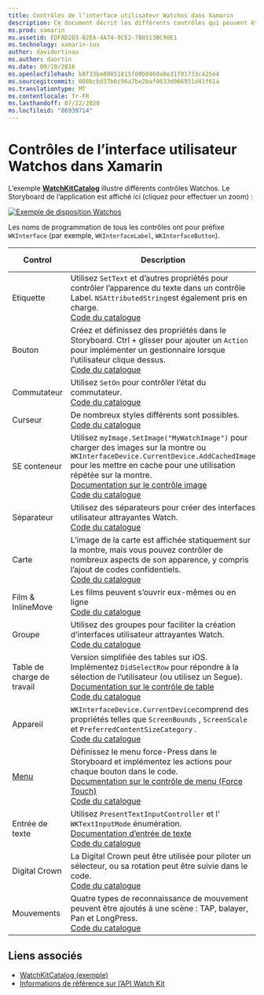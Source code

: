 ```yaml
---
title: Contrôles de l’interface utilisateur Watchos dans Xamarin
description: Ce document décrit les différents contrôles qui peuvent être utilisés dans les interfaces utilisateur espionneos. Il fournit une description des étiquettes, boutons, commutateurs, curseurs, images, séparateurs, cartes, etc.
ms.prod: xamarin
ms.assetid: EDFAD203-02EA-4A74-9CE2-7B8513BC90E1
ms.technology: xamarin-ios
author: davidortinau
ms.author: daortin
ms.date: 09/19/2016
ms.openlocfilehash: b8f33be80851815f00b0460a8e31f01733c425e4
ms.sourcegitcommit: 008bcbd37b6c96a7be2baf0633d066931d41f61a
ms.translationtype: MT
ms.contentlocale: fr-FR
ms.lasthandoff: 07/22/2020
ms.locfileid: "86939714"
---
```

# <a name="watchos-user-interface-controls-in-xamarin"></a>Contrôles de l’interface utilisateur Watchos dans Xamarin

L’exemple [**WatchKitCatalog**](https://github.com/xamarin/monotouch-samples/tree/master/watchOS/WatchKitCatalog) illustre différents contrôles Watchos. Le Storyboard de l’application est affiché ici (cliquez pour effectuer un zoom) :

[![Exemple de disposition Watchos](images/storyboard-sml.png)](images/storyboard.png#lightbox)

Les noms de programmation de tous les contrôles ont pour préfixe `WKInterface` (par exemple, `WKInterfaceLabel`, `WKInterfaceButton`).

|Control|Description|Capture d'écran|
|---|---|---|
|Etiquette|Utilisez `SetText` et d’autres propriétés pour contrôler l’apparence du texte dans un contrôle Label. `NSAttributedString`est également pris en charge.<br />[Code du catalogue](https://github.com/xamarin/ios-samples/blob/master/watchOS/WatchKitCatalog/WatchKit3Extension/LabelDetailController.cs)|![](Images/label.png)|
|Bouton|Créez et définissez des propriétés dans le Storyboard. Ctrl + glisser pour ajouter un `Action` pour implémenter un gestionnaire lorsque l’utilisateur clique dessus.<br />[Code du catalogue](https://github.com/xamarin/ios-samples/blob/master/watchOS/WatchKitCatalog/WatchKit3Extension/ButtonDetailController.cs)|![](Images/button.png)|
|Commutateur|Utilisez `SetOn` pour contrôler l’état du commutateur.<br />[Code du catalogue](https://github.com/xamarin/ios-samples/blob/master/watchOS/WatchKitCatalog/WatchKit3Extension/SwitchDetailController.cs)|![](Images/switch.png)|
|Curseur|De nombreux styles différents sont possibles.<br />[Code du catalogue](https://github.com/xamarin/ios-samples/blob/master/watchOS/WatchKitCatalog/WatchKit3Extension/SliderDetailController.cs)|![](Images/slider.png)|
|SE conteneur|Utilisez `myImage.SetImage("MyWatchImage")` pour charger des images sur la montre ou `WKInterfaceDevice.CurrentDevice.AddCachedImage` pour les mettre en cache pour une utilisation répétée sur la montre.<br />[Documentation sur le contrôle image](~/ios/watchos/user-interface/image.md)<br />[Code du catalogue](https://github.com/xamarin/ios-samples/blob/master/watchOS/WatchKitCatalog/WatchKit3Extension/ImageDetailController.cs)|![](Images/image.png)|
|Séparateur|Utilisez des séparateurs pour créer des interfaces utilisateur attrayantes Watch.<br />[Code du catalogue](https://github.com/xamarin/ios-samples/blob/master/watchOS/WatchKitCatalog/WatchKit3Extension/SeparatorDetailController.cs)|![](Images/separator.png)| 
|Carte|L’image de la carte est affichée statiquement sur la montre, mais vous pouvez contrôler de nombreux aspects de son apparence, y compris l’ajout de codes confidentiels.<br />[Code du catalogue](https://github.com/xamarin/ios-samples/blob/master/watchOS/WatchKitCatalog/WatchKit3Extension/MapDetailController.cs)|![](Images/map.png)|
|Film & InlineMove|Les films peuvent s’ouvrir eux-mêmes ou en ligne<br />[Code du catalogue](https://github.com/xamarin/ios-samples/blob/master/watchOS/WatchKitCatalog/WatchKit3Extension/MovieDetailController.cs)|![](Images/movie.png)|
|Groupe|Utilisez des groupes pour faciliter la création d’interfaces utilisateur attrayantes Watch.<br />[Code du catalogue](https://github.com/xamarin/ios-samples/blob/master/watchOS/WatchKitCatalog/WatchKit3Extension/GroupDetailController.cs)|![](Images/group.png)|
|Table de charge de travail|Version simplifiée des tables sur iOS. Implémentez `DidSelectRow` pour répondre à la sélection de l’utilisateur (ou utilisez un Segue).<br />[Documentation sur le contrôle de table](~/ios/watchos/user-interface/table.md)<br />[Code du catalogue](https://github.com/xamarin/ios-samples/blob/master/watchOS/WatchKitCatalog/WatchKit3Extension/Table%20Detail%20Controller/TableDetailController.cs)|![](Images/table.png)|
|Appareil|`WKInterfaceDevice.CurrentDevice`comprend des propriétés telles que `ScreenBounds` , `ScreenScale` et `PreferredContentSizeCategory` .<br />[Code du catalogue](https://github.com/xamarin/ios-samples/blob/master/watchOS/WatchKitCatalog/WatchKit3Extension/DeviceDetailController.cs)|![](Images/device.png)|
|[Menu](~/ios/watchos/user-interface/menu.md)|Définissez le menu force-Press dans le Storyboard et implémentez les actions pour chaque bouton dans le code.<br />[Documentation sur le contrôle de menu (Force Touch)](~/ios/watchos/user-interface/menu.md)<br />[Code du catalogue](https://github.com/xamarin/ios-samples/blob/master/watchOS/WatchKitCatalog/WatchKit3Extension/ControllerDetailController.cs)|![](Images/controller.png)|
|Entrée de texte|Utilisez `PresentTextInputController` et l' `WKTextInputMode` énumération.<br />[Documentation d’entrée de texte](~/ios/watchos/user-interface/text-input.md)<br />[Code du catalogue](https://github.com/xamarin/ios-samples/blob/master/watchOS/WatchKitCatalog/WatchKit3Extension/TextInputController.cs)|![](Images/textinput.png)|
|Digital Crown|La Digital Crown peut être utilisée pour piloter un sélecteur, ou sa rotation peut être suivie dans le code.<br />[Code du catalogue](https://github.com/xamarin/ios-samples/blob/master/watchOS/WatchKitCatalog/WatchKit3Extension/CrownDetailController.cs)|![](Images/digital-crown.png)|
|Mouvements|Quatre types de reconnaissance de mouvement peuvent être ajoutés à une scène : TAP, balayer, Pan et LongPress.<br />[Code du catalogue](https://github.com/xamarin/ios-samples/blob/master/watchOS/WatchKitCatalog/WatchKit3Extension/GestureDetailController.cs)|![](Images/gestures.png)|

## <a name="related-links"></a>Liens associés

- [WatchKitCatalog (exemple)](https://docs.microsoft.com/samples/xamarin/ios-samples/watchos-watchkitcatalog)
- [Informations de référence sur l’API Watch Kit](xref:WatchKit)
